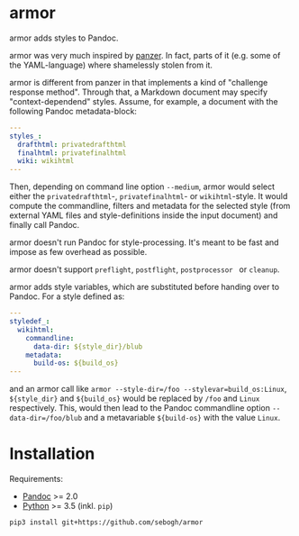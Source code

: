 # armor

armor adds styles to Pandoc. 

armor was very much inspired by [panzer]. In fact, parts of it (e.g. some of the YAML-language) where shamelessly stolen from it. 

armor is different from panzer in that implements a kind of "challenge response method". Through that, a Markdown document may specify "context-dependend" styles. Assume, for example, a document with the following Pandoc metadata-block:

```yaml
---
styles_:
  drafthtml: privatedrafthtml
  finalhtml: privatefinalhtml
  wiki: wikihtml
---
```

Then, depending on command line option `--medium`, armor would select either the `privatedrafthtml`-, `privatefinalhtml`- or `wikihtml`-style. It would compute the commandline, filters and metadata for the selected style (from external YAML files and style-definitions inside the input document) and finally call Pandoc.

armor doesn't run Pandoc for style-processing. It's meant to be fast and impose as few overhead as possible.

armor doesn't support `preflight`, `postflight`, `postprocessor ` or `cleanup`. 

armor adds style variables, which are substituted before handing over to Pandoc. For a style defined as: 

```yaml
---
styledef_:
  wikihtml:
    commandline:
      data-dir: ${style_dir}/blub
    metadata:
      build-os: ${build_os}
---
```

and an armor call like `armor --style-dir=/foo --stylevar=build_os:Linux`, `${style_dir}` and `${build_os}` would be replaced by `/foo` and `Linux` respectively. This, would then lead to the Pandoc commandline option `--data-dir=/foo/blub` and a metavariable `${build-os}` with the value `Linux`.


# Installation

Requirements:

-    [Pandoc] >= 2.0
-    [Python] >= 3.5 (inkl. `pip`)

````bash
pip3 install git+https://github.com/sebogh/armor
````

[Pandoc]: https://pandoc.org/
[Python]: https://www.python.org/downloads/
[panzer]: https://github.com/msprev/panzer

